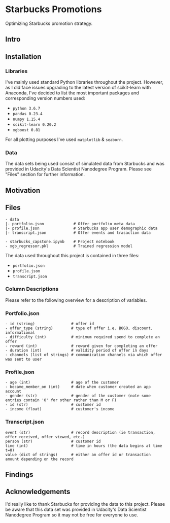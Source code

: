 # Starbucks Promotions
Optimizing Starbucks promotion strategy.

## Intro


## Installation
### Libraries
I've mainly used standard Python libraries throughout the project. However, as I did face issues upgrading to the latest version of scikit-learn with Anaconda, I've decided to list the most important packages and corresponding version numbers used:
- ```python 3.6.7```
- ```pandas 0.23.4```
- ```numpy 1.15.4```
- ```scikit-learn 0.20.2```
- ```xgboost 0.81```

For all plotting purposes I've used ```matplotlib``` & ```seaborn```.

### Data
The data sets being used consist of simulated data from Starbucks and was provided in Udacity's Data Scientist Nanodegree Program. Please see "Files" section for further information.

## Motivation

## Files
```
- data
|- portfolio.json             # Offer portfolio meta data
|- profile.json               # Starbucks app user demographic data
|- transcript.json            # Offer events and trasaction data

- starbucks_capstone.ipynb    # Project notebook
- xgb_regressor.pkl           # Trained regression model
```
The data used throughout this project is contained in three files:
- ```portfolio.json```
- ```profile.json```
- ```transcript.json```

### Column Descriptions
Please refer to the following overview for a description of variables.

### Portfolio.json
```
- id (string)                # offer id
- offer_type (string)        # type of offer i.e. BOGO, discount, informational
- difficulty (int)           # minimum required spend to complete an offer
- reward (int)               # reward given for completing an offer
- duration (int)             # validity period of offer in days
- channels (list of strings) # communication channels via which offer was sent to user
```
### Profile.json
```
- age (int)                  # age of the customer
- became_member_on (int)     # date when customer created an app account
- gender (str)               # gender of the customer (note some entries contain 'O' for other rather than M or F)
- id (str)                   # customer id
- income (float)             # customer's income
```
### Transcript.json
```
event (str)                  # record description (ie transaction, offer received, offer viewed, etc.)
person (str)                 # customer id
time (int)                   # time in hours (the data begins at time t=0)
value (dict of strings)      # either an offer id or transaction amount depending on the record
```

## Findings

## Acknowledgements
I'd really like to thank Starbucks for providing the data to this project. Please be aware that this data set was provided in Udacity's Data Scientist Nanodegree Program so it may not be free for everyone to use.
